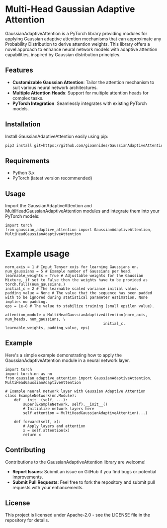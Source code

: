# Multi-Head Gaussian Adaptive Attention

GaussianAdaptiveAttention is a PyTorch library providing modules for applying Gaussian adaptive attention mechanisms that can approximate any Probability Distribution to derive attention weights. This library offers a novel approach to enhance neural network models with adaptive attention capabilities, inspired by Gaussian distribution principles.

## Features

- **Customizable Gaussian Attention**: Tailor the attention mechanism to suit various neural network architectures.
- **Multiple Attention Heads**: Support for multiple attention heads for complex tasks.
- **PyTorch Integration**: Seamlessly integrates with existing PyTorch models.

## Installation

Install GaussianAdaptiveAttention easily using pip:

```bash
pip3 install git+https://github.com/gioannides/GaussianAdaptiveAttention.git
```

## Requirements

- Python 3.x
- PyTorch (latest version recommended)

## Usage

Import the GaussianAdaptiveAttention and MultiHeadGaussianAdaptiveAttention modules and integrate them into your PyTorch models:

```python3
import torch
from gaussian_adaptive_attention import GaussianAdaptiveAttention, MultiHeadGaussianAdaptiveAttention
```

# Example usage
```
norm_axis = 1 # Input Tensor xxis for learning Gaussians on.
num_gaussians = 5 # Example number of Gaussians per head.
learnable_weights = True # Adjustable weights for the Gaussian Mixture, if set to False then the weights have to be provided as torch.full((num_gaussians,)
initial_c = 2 # The learnable scaled variance initial value.
padding_value = None # The value that the sequence has been padded with to be ignored during statistical parameter estimation. None implies no padding.
eps = 1e-8 # The value to stabilize training (small epsilon value).

attention_module = MultiHeadGaussianAdaptiveAttention(norm_axis, num_heads, num_gaussians, \
                                            initial_c, learnable_weights, padding_value, eps)
```

## Example

Here's a simple example demonstrating how to apply the GaussianAdaptiveAttention module in a neural network layer.

```
import torch
import torch.nn as nn
from gaussian_adaptive_attention import GaussianAdaptiveAttention, MultiHeadGaussianAdaptiveAttention

# Example neural network layer with Gaussian Adaptive Attention
class ExampleNetwork(nn.Module):
    def __init__(self, ...):
        super(ExampleNetwork, self).__init__()
        # Initialize network layers here
        self.attention = MultiHeadGaussianAdaptiveAttention(...)

    def forward(self, x):
        # Apply layers and attention
        x = self.attention(x)
        return x
```
        
## Contributing

Contributions to the GaussianAdaptiveAttention library are welcome!

-    **Report Issues**: Submit an issue on GitHub if you find bugs or potential improvements.
-    **Submit Pull Requests**: Feel free to fork the repository and submit pull requests with your enhancements.

## License

This project is licensed under Apache-2.0 - see the LICENSE file in the repository for details.
